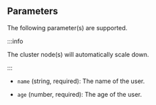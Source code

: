 ## Parameters

The following parameter(s) are supported.

:::info

The cluster node(s) will automatically scale down.

:::

- `name` (string, required): The name of the user.

- `age` (number, required): The age of the user.
